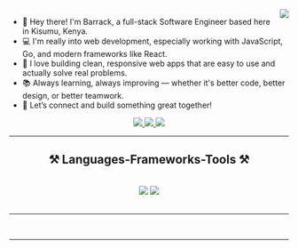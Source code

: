 


<img align="right" src="https://visitor-badge.laobi.icu/badge?page_id=Baraq23.Baraq23" />

- 👋 Hey there! I'm Barrack, a full-stack Software Engineer based here in Kisumu, Kenya.
- 💻 I'm really into web development, especially working with JavaScript, Go, and modern frameworks like React.
- 🎯 I love building clean, responsive web apps that are easy to use and actually solve real problems.
- 📚 Always learning, always improving — whether it's better code, better design, or better teamwork.
- 🤝 Let’s connect and build something great together!

<div align="center"> 
  <a href="mailto:barrackotieno160@gmail.com">
    <img src="https://img.shields.io/badge/Gmail-333333?style=for-the-badge&logo=gmail&logoColor=red" />
  </a>

  <a href="https://barrack-portfolio.netlify.app/" target="_blank">
     <img src="https://img.shields.io/badge/Portfolio-FF5722?style=for-the-badge&logo=todoist&logoColor=white" target="_blank" /> <!-- sqlite, safari, google-chrome are other good icon options -->
  </a>

  <a href="https://www.linkedin.com/in/barrack-kope-otieno-064a43244" target="_blank">
    <img src="https://img.shields.io/badge/LinkedIn-0077B5?style=for-the-badge&logo=linkedin&logoColor=white" target="_blank" />
  </a>
  
</div>

<hr/>


<h2 align="center">⚒️ Languages-Frameworks-Tools ⚒️</h2>
<br/>
<div align="center">
    <img src="https://skillicons.dev/icons?i=bootstrap,tailwind,html,css,vscode,github,figma,git,nodejs,react" />
    <img src="https://skillicons.dev/icons?i=go,javascript,rust,sqlite,python,mysql,jenkins,mongodb,docker" /><br>
    <!-- include python, c, react, nodejs,  -->
</div>


<br/>
<hr/>

<!-- <div align="center">
  <img width=480 align="center" src="https://github-readme-stats-salesp07.vercel.app/api/top-langs/?username=Baraq23&hide=HTML&langs_count=8&layout=compact&theme=react&border_radius=10&size_weight=0.5&count_weight=0.5&exclude_repo=github-readme-stats" alt="top langs" />
</div> -->

<br/>
<hr/>

